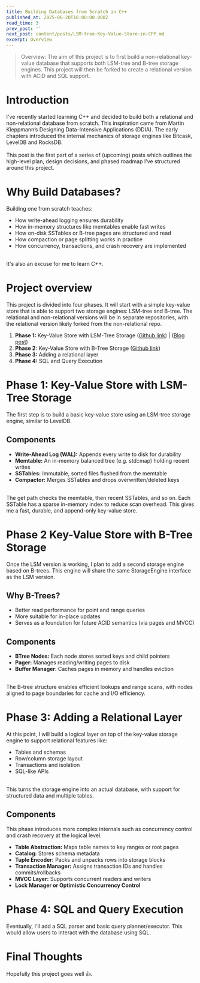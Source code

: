 ```yaml
---
title: Building Databases from Scratch in C++
published_at: 2025-06-20T16:00:00.000Z
read_time: 3
prev_post: ''
next_post: content/posts/LSM-tree-Key-Value-Store-in-CPP.md
excerpt: Overview
---
```


> Overview: The aim of this project is to first build a non-relational key-value database that supports both LSM-tree and B-tree storage engines. This project will then be forked to create a relational version with ACID and SQL support.

# Introduction

I've recently started learning C++ and decided to build both a relational and non-relational database from scratch. This inspiration came from Martin Kleppmann’s Designing Data-Intensive Applications (DDIA). The early chapters introduced the internal mechanics of storage engines like Bitcask, LevelDB and RocksDB.\
\
This post is the first part of a series of (upcoming) posts which outlines the high-level plan, design decisions, and phased roadmap I’ve structured around this project.

# Why Build Databases?

Building one from scratch teaches:

* How write-ahead logging ensures durability
* How in-memory structures like memtables enable fast writes
* How on-disk SSTables or B-tree pages are structured and read
* How compaction or page splitting works in practice
* How concurrency, transactions, and crash recovery are implemented

\
It's also an excuse for me to learn C++.

# Project overview

This project is divided into four phases. It will start with a simple key-value store that is able to support two storage engines: LSM-tree and B-tree. The relational and non-relational versions will be in separate repositories, with the relational version likely forked from the non-relational repo.

1. **Phase 1:** Key-Value Store with LSM-Tree Storage ([Github link](https://github.com/raihahahan/cpp-kv-database)) | ([Blog post](/blog/LSM-tree-Key-Value-Store-in-CPP))
2. **Phase 2:** Key-Value Store with B-Tree Storage ([Github link](https://github.com/raihahahan/cpp-kv-database))
3. **Phase 3:** Adding a relational layer
4. **Phase 4:** SQL and Query Execution

# Phase 1: Key-Value Store with LSM-Tree Storage

The first step is to build a basic key-value store using an LSM-tree storage engine, similar to LevelDB.

## Components

* **Write-Ahead Log (WAL):** Appends every write to disk for durability
* **Memtable:** An in-memory balanced tree (e.g. std::map) holding recent writes
* **SSTables:** Immutable, sorted files flushed from the memtable
* **Compactor:** Merges SSTables and drops overwritten/deleted keys

\
The get path checks the memtable, then recent SSTables, and so on. Each SSTable has a sparse in-memory index to reduce scan overhead. This gives me a fast, durable, and append-only key-value store.

# Phase 2 Key-Value Store with B-Tree Storage

Once the LSM version is working, I plan to add a second storage engine based on B-trees. This engine will share the same StorageEngine interface as the LSM version.

## Why B-Trees?

* Better read performance for point and range queries
* More suitable for in-place updates
* Serves as a foundation for future ACID semantics (via pages and MVCC)

## Components

* **BTree Nodes:** Each node stores sorted keys and child pointers
* **Pager:** Manages reading/writing pages to disk
* **Buffer Manager**: Caches pages in memory and handles eviction

\
The B-tree structure enables efficient lookups and range scans, with nodes aligned to page boundaries for cache and I/O efficiency.

# Phase 3: Adding a Relational Layer

At this point, I will build a logical layer on top of the key-value storage engine to support relational features like:

* Tables and schemas
* Row/column storage layout
* Transactions and isolation
* SQL-like APIs

\
This turns the storage engine into an actual database, with support for structured data and multiple tables.

## Components

This phase introduces more complex internals such as concurrency control and crash recovery at the logical level.

* **Table Abstraction:** Maps table names to key ranges or root pages
* **Catalog:** Stores schema metadata
* **Tuple Encoder:** Packs and unpacks rows into storage blocks
* **Transaction Manager:** Assigns transaction IDs and handles commits/rollbacks
* **MVCC Layer:** Supports concurrent readers and writers
* **Lock Manager or Optimistic Concurrency Control**

# Phase 4: SQL and Query Execution

Eventually, I'll add a SQL parser and basic query planner/executor. This would allow users to interact with the database using SQL.

# Final Thoughts

Hopefully this project goes well 👍.
